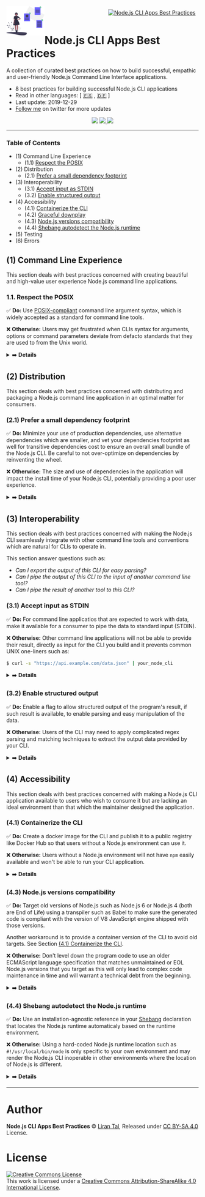 <!-- Project Logo -->
<img src='.github/nodejs-cli-apps-best-practices-logo.svg' width="100px" align="left">

<!-- Main Header Links -->
<div align="right">
	<a href="https://www.github.com/lirantal/nodejs-cli-apps-best-practices" target="_blank">
		<img src="https://badgen.net/badge/Node.js CLI Apps/Best Practices/purple" style="margin:8px;" alt="Node.js CLI Apps Best Practices">
	</a>
</div>

<!-- Project Title -->
<h1>Node.js CLI Apps Best Practices</h1>

A collection of curated best practices on how to build successful, empathic and user-friendly Node.js Command Line Interface applications.

- 8 best practices for building successful Node.js CLI applications
- Read in other languages: [ [🇪🇸](./README-es.md) , [🇩🇪](./README-de.md) ]
- Last update: 2019-12-29
- <a href="https://twitter.com/liran_tal/" alt="follow Liran Tal twitter">Follow me</a> on twitter for more updates

<!-- Shields -->
<p align="center">
<a rel="license" href="http://creativecommons.org/licenses/by-sa/4.0/"><img src="https://badgen.net/badge/License/CC BY-SA 4.0/gray"></a>
<a href="https://itunes.apple.com/us/app/apple-store/id375380948?mt=8" target="_blank">
  <img src="https://img.shields.io/badge/Rating-&starf;&starf;&starf;&starf;&starf;-brightgreen.svg">
</a>
<a href="https://twitter.com/liran_tal/" alt="follow Liran Tal twitter"><img src="https://badgen.net/twitter/follow/liran_tal" /></a>
</p>

<hr/>

<h3>Table of Contents</h3>

- (1) Command Line Experience
  - (1.1) [Respect the POSIX](#respect-the-posix)
- (2) Distribution
  - (2.1) [Prefer a small dependency footprint](#Prefer-a-small-dependency-footprint)
- (3) Interoperability
  - (3.1) [Accept input as STDIN](#accept-input-as-stdin)
  - (3.2) [Enable structured output](#enable-structured-output)
- (4) Accessibility
  - (4.1) [Containerize the CLI](#containerize-the-cli)
  - (4.2) [Graceful downplay](#graceful-downplay)
  - (4.3) [Node.js versions compatibility](#node.js-versions-compatibility)
  - (4.4) [Shebang autodetect the Node.js runtime](shebang-autodetect-the-nodejs-runtime)
- (5) Testing
- (6) Errors

## (1) Command Line Experience

This section deals with best practices concerned with creating beautiful and high-value user experience Node.js command line applications.

### 1.1. Respect the POSIX

✅ **Do:**
Use [POSIX-compliant](https://pubs.opengroup.org/onlinepubs/9699919799/basedefs/V1_chap12.html) command line argument syntax, which is widely accepted as a standard for command line tools.

❌ **Otherwise:**
Users may get frustrated when CLIs syntax for arguments, options or command parameters deviate from defacto standards that they are used to from the Unix world.

<details>
	<summary>➡️ <b>Details</b></summary>

Unix-like operating systems popularized the use of the command line and tools such as `awk`, `sed`. These tools have effectively standardized the behavior of command line arguments, such as square brackets (`[]`) refer to optional arguments, or angle brackets (`<>`) refer to required arguments.

Command line power users will expect another CLI tool to have similar conventions as to others in the Unix family.

</details>

## (2) Distribution

This section deals with best practices concerned with distributing and packaging a Node.js command line application in an optimal matter for consumers.

### (2.1) Prefer a small dependency footprint

✅ **Do:**
Minimize your use of production dependencies, use alternative dependencies which are smaller, and vet your dependencies footprint as well for transitive dependencies cost to ensure an overall small bundle of the Node.js CLI. Be careful to not over-optimize on dependencies by reinventing the wheel.

❌ **Otherwise:**
The size and use of dependencies in the application will impact the install time of your Node.js CLI, potentially providing a poor user experience.

<details>
	<summary>➡️ <b>Details</b></summary>

A fast npm install for Node.js CLIs invoked with `npx` will provide a better user experience. This is made possible when the overall dependency and transitive dependency footprint is kept to a reasonable size.

Where-as with a global npm installation of a package, a slow-to-install npm package will be a one-off poor experience, the use of `npx` for users to invoke executable packages is more significant and visible in its degraded performance due to npx always fetching and installing packages from the registry.

</details>

## (3) Interoperability

This section deals with best practices concerned with making the Node.js CLI seamlessly integrate with other command line tools and conventions which are natural for CLIs to operate in.

This section answer questions such as:

- _Can I export the output of this CLI for easy parsing?_
- _Can I pipe the output of this CLI to the input of another command line tool?_
- _Can I pipe the result of another tool to this CLI?_

### (3.1) Accept input as STDIN

✅ **Do:**
For command line applicatios that are expected to work with data, make it available for a consumer to pipe the data to standard input (STDIN).

❌ **Otherwise:**
Other command line applications will not be able to provide their result, directly as input for the CLI you build and it prevents common UNIX one-liners such as:

```bash
$ curl -s "https://api.example.com/data.json" | your_node_cli
```

<details>
	<summary>➡️ <b>Details</b></summary>

If the command line application works with data, such as performing some kind of task on a JSON file, which is usually specified with `--file <file.json>` command line argument

</details>

### (3.2) Enable structured output

✅ **Do:**
Enable a flag to allow structured output of the program's result, if such result is available, to enable parsing and easy manipulation of the data.

❌ **Otherwise:**
Users of the CLI may need to apply complicated regex parsing and matching techniques to extract the output data provided by your CLI.

<details>
	<summary>➡️ <b>Details</b></summary>

It is often useful for users of a command line application to parse the data and perform other tasks with it, such as using it to feed web dashboards, email notifications.

Being able to easily extract the data of interest from a command line output provides a friendlier experience to consumers of the CLI.

</details>

## (4) Accessibility

This section deals with best practices concerned with making a Node.js CLI application available to users who wish to consume it but are lacking an ideal environment than that which the maintainer designed the application.

### (4.1) Containerize the CLI

✅ **Do:**
Create a docker image for the CLI and publish it to a public registry like Docker Hub so that users without a Node.js environment can use it.

❌ **Otherwise:**
Users without a Node.js environment will not have `npm` easily available and won't be able to run your CLI application.

<details>
	<summary>➡️ <b>Details</b></summary>

Installing Node.js CLI applications from the npm registry will typically be done with Node.js native toolchain such as `npm` or `npx`. These are common across JavaScript and Node.js developers, and are expected to be referenced within install instructions.

However, if you are targeting a CLI application to be consumed by the general public, regardless of their affiliation with JavaScript or availability of this tooling, then distributing the CLI application only in the form of an install from the npm registry will be restricting. Moreover, if the CLI application is intended to be used in a build or CI environment then those may also be required to install Node.js related toolchain dependencies.

There are many forms of packaging and distributing an executable and containerizing it as a Docker container that is pre-bundled with your CLI application is an easily consumable alternative and dependency-free (aside of requiring a Docker environment ready).

</details>

### (4.3) Node.js versions compatibility

✅ **Do:**
Target old versions of Node.js such as Node.js 6 or Node.js 4 (both are End of Life) using a transpiler such as Babel to make sure the generated code is compliant with the version of V8 JavaScript engine shipped with those versions.

Another workaround is to provide a container version of the CLI to avoid old targets. See Section [(4.1) Containerize the CLI](#containerize-the-cli).

❌ **Otherwise:**
Don't level down the program code to use an older ECMAScript language specification that matches unmaintained or EOL Node.js versions that you target as this will only lead to complex code maintenance in time and will warrant a technical debt from the beginning.

<details>
	<summary>➡️ <b>Details</b></summary>

Sometimes it may be necessary to specifically target older Node.js versions which are missing new ECAMScript specification. For example, if you are building a Node.js CLI that is mostly geared towards DevOps or IT, they may not have an ideal Node.js environment with an up to date runtime. As a reference, Debian Stretch (oldstable) ships with [Node.js 8.11.1](https://packages.debian.org/search?suite=default&section=all&arch=any&searchon=names&keywords=nodejs).

</details>

### (4.4) Shebang autodetect the Node.js runtime

✅ **Do:**
Use an installation-agnostic reference in your [Shebang](<https://en.wikipedia.org/wiki/Shebang_(Unix)>) declaration that locates the Node.js runtime automaticaly based on the runtime environment.

❌ **Otherwise:**
Using a hard-coded Node.js runtime location such as `#!/usr/local/bin/node` is only specific to your own environment and may render the Node.js CLI inoperable in other environments where the location of Node.js is different.

<details>
	<summary>➡️ <b>Details</b></summary>

It may be an easy start to develop a Node.js CLI by running the entry point file as `node cli.js`, and later on adding `#!/usr/local/bin/node` to the top of the `cli.js` file, however the latter is still a flawed approach to the matter as that filesystem location of the `node` executable is not guaranteed for other users environments.

It should be noted that specifying `#!/usr/bin/env node` as the best practice, is still making the assumption that the Node.js runtime is referrenced as `node` and not `nodejs` or otherwise.

</details>

<hr/>

# Author

**Node.js CLI Apps Best Practices** © [Liran Tal](https://github.com/lirantal), Released under [CC BY-SA 4.0](./LICENSE) License.

# License

<a rel="license" href="http://creativecommons.org/licenses/by-sa/4.0/"><img alt="Creative Commons License" style="border-width:0" src="https://i.creativecommons.org/l/by-sa/4.0/88x31.png" /></a><br />This work is licensed under a <a rel="license" href="http://creativecommons.org/licenses/by-sa/4.0/">Creative Commons Attribution-ShareAlike 4.0 International License</a>.
